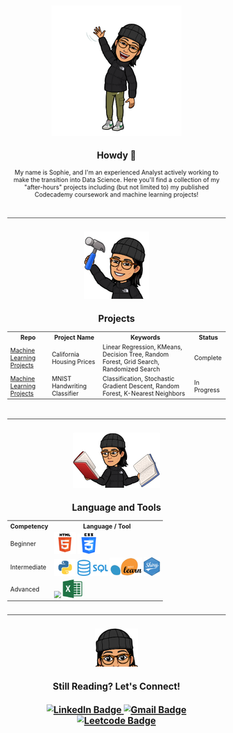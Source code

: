 <html>
    <body>
        <div id="header" align="center">
        <img src="images/howdy.PNG" alt="Local Image" width="300"/>
        </div>
        <div id="h1" align="center">
        <h2 style="text-align: center"> Howdy 🤠</h2>
        <p style="text-align: center">My name is Sophie, and I'm an experienced Analyst actively working to make the transition into Data Science. Here you'll find a collection of my "after-hours" projects including (but not limited to) my published Codecademy coursework and machine learning projects!</p>
        </div>
        <br>
        <hr>
        <br>
        <div id="header" align="center">
        <img src="images/projects.PNG" alt="Local Image" width="150"/>
        </div>
        <div id="h1" align="center">
        <h2 style="text-align: center">Projects</h2>
            <div id="projects-table">
            <table>
                <tr>
                <th>Repo</th>
                <th>Project Name</th>
                <th>Keywords</th>
                <th>Status</th>
                </tr>
                <tr>
                <td><a href="https://github.com/srmarshall0/machine_learning_projects.git">Machine Learning Projects</td>
                <td>California Housing Prices</td>
                <td>Linear Regression, KMeans, Decision Tree, Random Forest, Grid Search, Randomized Search</td>
                <td>Complete</td>
                </tr>
                <tr>
                <td><a href="https://github.com/srmarshall0/machine_learning_projects.git">Machine Learning Projects</td>
                <td>MNIST Handwriting Classifier</td>
                <td>Classification, Stochastic Gradient Descent, Random Forest, K-Nearest Neighbors </td>
                <td>In Progress</td>
                </tr>
            </table>
            </div>
        </div>
        <br>
        <hr>
        <br>
        <div id="header" align="center">
        <img src="images/languages_and_tools.PNG" alt="Local Image" width="200"/>
        </div>
        <div id="h1" align="center">
            <h2 style="text-align: center">Language and Tools</h2>
            <div id="languages-table">
                <table width="100%" style="margin: 0px;">
                    <tr>
                    <th>Competency</th>
                    <th>Language / Tool</th>
                    </tr>
                    <tr>
                    <td>Beginner</td>
                    <td><img src="images/html.png" width=50>
                        <img src="images/css.png" width=52></td>
                    </tr>
                    <tr>
                    <td>Intermediate</td>
                    <td><img src="images/python.png" width=50>
                        <img src="images/sql.png" width=70>
                        <img src="images/sklearn.png" width=75>
                        <img src="images/r_shiny.png" width=37></td>
                    </tr>
                    <tr>
                    <td>Advanced</td>
                    <td><img src="images/r.png" width=50>
                        <img src="images/excel.png" width=45></td>
                    </tr>
                </table>
            </div>
        </div>
        <br>
        <hr>
        <br>
        <div id="header" align="center">
        <img src="images/still_here.PNG" alt="Local Image" width="100"/>
        </div>
        <div id="h1" align="center">
            <h2 style="text-align: center">Still Reading? Let's Connect!<h2>
            <div id="badges" align="center">
                <a href="https://www.linkedin.com/in/sophie-marshall-07592a192/">
                    <img src="https://img.shields.io/badge/LinkedIn-blue?style=for-the-badge&logo=linkedin&logoColor=white" alt="LinkedIn Badge"/>
                </a>
                <a href="mailto:sophie.marshall98@gmail.com?subject=GitHub Connection:">
                    <img src="https://img.shields.io/badge/Gmail-red?style=for-the-badge&logo=gmail&logoColor=white" alt="Gmail Badge"/>
                </a>
                <a href="https://leetcode.com/srmarshall2/">
                    <img src="https://img.shields.io/badge/Leetcode-black?style=for-the-badge&logo=leetcode&logoColor=white" alt="Leetcode Badge"/>
                </a>
            </div>
        </div>                      
    </body>
</html>
